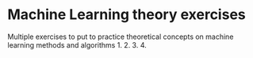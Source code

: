 # Machine Learning theory exercises
Multiple exercises to put to practice theoretical concepts on machine learning methods and algorithms
1.
2.
3.
4.
